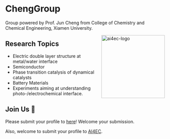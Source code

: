 # ChengGroup

Group powered by Prof. Jun Cheng from College of Chemistry and Chemical Engineering, Xiamen University.

<img src="https://github.com/user-attachments/assets/61499943-8dbf-4f53-a5f1-5cf4bfe77d8f" alt="ai4ec-logo" width="200" align="right">

## Research Topics

- Electric double layer structure at metal/water interface
- Semiconductor
- Phase transition catalysis of dynamical catalysts
- Battery Materials
- Experiments aiming at understanding photo-/electrochemical interface.

## Join Us 👋

Please submit your profile to [here](https://www.cheng-group.net/zh/join-us)! Welcome your submission.

Also, welcome to submit your profile to [AI4EC](https://ai4ec.ac.cn/zh/recruitment).
